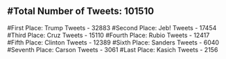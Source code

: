 #Total Number of Tweets: 101510 
---
#First Place: Trump Tweets - 32883
#Second Place: Jeb! Tweets - 17454
#Third Place: Cruz Tweets - 15110
#Fourth Place: Rubio Tweets - 12417
#Fifth Place: Clinton Tweets - 12389
#Sixth Place: Sanders Tweets - 6040
#Seventh Place: Carson Tweets - 3061
#Last Place: Kasich Tweets - 2156
